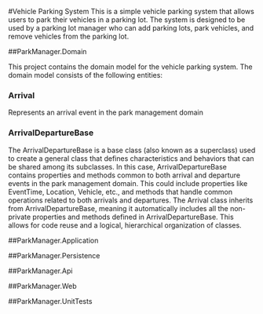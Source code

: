 #Vehicle Parking System
This is a simple vehicle parking system that allows users to park their vehicles in a parking lot. 
The system is designed to be used by a parking lot manager who can add parking lots, park vehicles, and remove vehicles from the parking lot.

##ParkManager.Domain

This project contains the domain model for the vehicle parking system. The domain model consists of the following entities:

### Arrival
Represents an arrival event in the park management domain

### ArrivalDepartureBase
The ArrivalDepartureBase is a base class (also known as a superclass) used to create a general class that defines characteristics and behaviors that can be shared among its subclasses.
In this case, ArrivalDepartureBase contains properties and methods common to both arrival and departure events in the park management domain. This could include properties like EventTime, Location, Vehicle, etc., and methods that handle common operations related to both arrivals and departures.
The Arrival class inherits from ArrivalDepartureBase, meaning it automatically includes all the non-private properties and methods defined in ArrivalDepartureBase. This allows for code reuse and a logical, hierarchical organization of classes.


##ParkManager.Application

##ParkManager.Persistence

##ParkManager.Api

##ParkManager.Web

##ParkManager.UnitTests